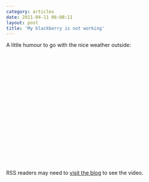 ```yaml
---
category: articles
date: 2011-04-11 06:08:11
layout: post
title: 'My blackberry is not working'
---
```


<p>A little humour to go with the nice weather outside:</p>

<iframe title="My blackberry is not working" width="480" height="300" data-src="//www.youtube.com/embed/kAG39jKi0lI" frameborder="0" allowfullscreen></iframe>

<p>RSS readers may need to <a href="//joaobordalo.com/articles/2011/04/11/my-blackberry-is-not-working">visit the blog</a> to see the video.</p>
